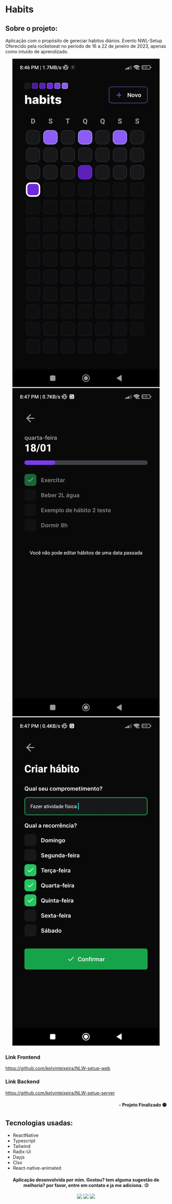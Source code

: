# Habits

## Sobre o projeto:

Aplicação com o propósito de gereciar habitos diários. Evento NWL-Setup Oferecido pela rocketseat no período de 16 a 22 de janeiro de 2023, apenas como intuido de aprendizado.

<div align="center">
  <img src="./cover1.jfif">
  <img src="./cover2.jfif">
  <img src="./cover3.jfif">
</div>

### Link Frontend
https://github.com/kelvinteixeira/NLW-setup-web

### Link Backend
https://github.com/kelvinteixeira/NLW-setup-server

#### <div align="right">- Projeto Finalizado 🟢 <div>

## Tecnologias usadas:

- ReactNative
- Typescript
- Tailwind
- Radix-Ui
- Dayjs
- Clsx
- React-native-animated

#### <div align="center">Aplicação desenvolvida por mim. Gostou? tem alguma sugestão de melhoria? por favor, entre em contato e ja me adiciona. :D

<div>

<div align="center"> 
  <a href="https://instagram.com/kelvinteixeira_" target="_blank"><img src="https://img.shields.io/badge/-Instagram-%23E4405F?style=for-the-badge&logo=instagram&logoColor=white" target="_blank"></a>
  <a href = "mailto:kelvin.teixeira.santos@gmail.com"><img src="https://img.shields.io/badge/-Gmail-%23333?style=for-the-badge&logo=gmail&logoColor=white" target="_blank"></a>
  <a href="https://www.linkedin.com/in/kelvin-teixeira-8707b41a8/" target="_blank"><img src="https://img.shields.io/badge/-LinkedIn-%230077B5?style=for-the-badge&logo=linkedin&logoColor=white" target="_blank"></a> 
  </div>
